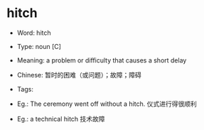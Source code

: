 # hitch

- Word: hitch

- Type: noun [C]
- Meaning: a problem or difficulty that causes a short delay
- Chinese: 暂时的困难（或问题）；故障；障碍
- Tags: 
- Eg.: The ceremony went off without a hitch. 仪式进行得很顺利
- Eg.: a technical hitch 技术故障

